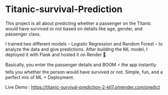 # Titanic-survival-Prediction
This project is all about predicting whether a passenger on the Titanic would have survived or not based on details like age, gender, and passenger class.

I trained two different models – Logistic Regression and Random Forest – to analyze the data and give predictions. After building the ML model, I deployed it with Flask and hosted it on Render 🚀.

Basically, you enter the passenger details and BOOM ⚡ the app instantly tells you whether the person would have survived or not. Simple, fun, and a perfect mix of ML + Deployment.

Live Demo : https://titanic-survival-prediction-2-kll7.onrender.com/predict
